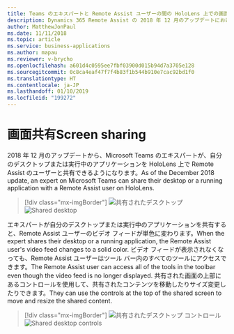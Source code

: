 ```yaml
---
title: Teams のエキスパートと Remote Assist ユーザーの間の HoloLens 上での画面共有
description: Dynamics 365 Remote Assist の 2018 年 12 月のアップデートにおける画面共有
author: MatthewJonPaul
ms.date: 11/11/2018
ms.topic: article
ms.service: business-applications
ms.author: mapau
ms.reviewer: v-brycho
ms.openlocfilehash: a601d4c0595ee7fbf03900d015b94d7a3705e128
ms.sourcegitcommit: 0c8ca4eaf47f7f4b83f1b544b910e7cac92bd1f0
ms.translationtype: HT
ms.contentlocale: ja-JP
ms.lasthandoff: 01/10/2019
ms.locfileid: "199272"
---
```

# <a name="screen-sharing"></a><span data-ttu-id="04dc5-103">画面共有</span><span class="sxs-lookup"><span data-stu-id="04dc5-103">Screen sharing</span></span>

<span data-ttu-id="04dc5-104">2018 年 12 月のアップデートから、Microsoft Teams のエキスパートが、自分のデスクトップまたは実行中のアプリケーションを HoloLens 上で Remote Assist のユーザーと共有できるようになります。</span><span class="sxs-lookup"><span data-stu-id="04dc5-104">As of the December 2018 update, an expert on Microsoft Teams can share their desktop or a running application with a Remote Assist user on HoloLens.</span></span> 

> [!div class="mx-imgBorder"]
> <span data-ttu-id="04dc5-105">![共有されたデスクトップ](media/shared-desktop.jpg "共有されたデスクトップ")</span><span class="sxs-lookup"><span data-stu-id="04dc5-105">![Shared desktop](media/shared-desktop.jpg "Shared desktop")</span></span>

<span data-ttu-id="04dc5-106">エキスパートが自分のデスクトップまたは実行中のアプリケーションを共有すると、Remote Assist ユーザーのビデオ フィードが単色に変わります。</span><span class="sxs-lookup"><span data-stu-id="04dc5-106">When the expert shares their desktop or a running application, the Remote Assist user's video feed changes to a solid color.</span></span> <span data-ttu-id="04dc5-107">ビデオ フィードが表示されなくなっても、Remote Assist ユーザーはツール バー内のすべてのツールにアクセスできます。</span><span class="sxs-lookup"><span data-stu-id="04dc5-107">The Remote Assist user can access all of the tools in the toolbar even though the video feed is no longer displayed.</span></span> <span data-ttu-id="04dc5-108">共有された画面の上部にあるコントロールを使用して、共有されたコンテンツを移動したりサイズ変更したりできます。</span><span class="sxs-lookup"><span data-stu-id="04dc5-108">They can use the controls at the top of the shared screen to move and resize the shared content.</span></span>

> [!div class="mx-imgBorder"]
> <span data-ttu-id="04dc5-109">![共有されたデスクトップ コントロール](media/shared-desktop-controls.jpg "共有されたデスクトップ コントロール")</span><span class="sxs-lookup"><span data-stu-id="04dc5-109">![Shared desktop controls](media/shared-desktop-controls.jpg "Shared desktop controls")</span></span>

